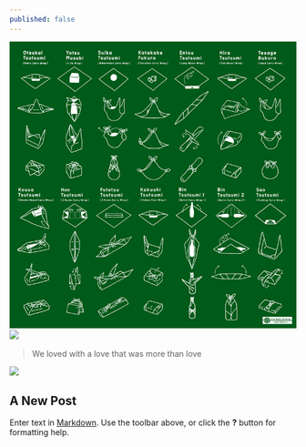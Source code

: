 ```yaml
---
published: false
---
```


![eBC1EEK.gif](/media/eBC1EEK.gif)
![](/media/wallpaper_51.jpg)

> We loved with a love that was more than love

![](/_posts/wallpaper_51.jpg)

## A New Post

Enter text in [Markdown](http://daringfireball.net/projects/markdown/). Use the toolbar above, or click the **?** button for formatting help.